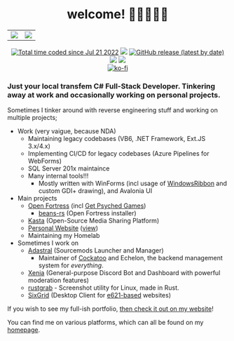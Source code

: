 <h1 align="center">welcome! 💙💜🤍💜💙</h1>
<table align="center">
	<tr>
		<td>
			<img src="https://github-readme-stats.vercel.app/api?username=ktwrd&count_private=true&theme=dark" />
		</td>
		<td>
			<img src="https://github-readme-stats.vercel.app/api/top-langs/?username=ktwrd&layout=compact&theme=dark" />
		</td>
	</tr>
</table>
<p align="center">
	<a href="https://wakatime.com/@f1670b0d-c9bc-408c-b295-d52058d91d4d"><img src="https://wakatime.com/badge/user/f1670b0d-c9bc-408c-b295-d52058d91d4d.svg" alt="Total time coded since Jul 21 2022" /></a>
	<img src="https://img.shields.io/badge/extremely-fruity-%23C348CF" />
	<a href="https://github.com/sixgrid"><img alt="GitHub release (latest by date)" src="https://img.shields.io/github/v/release/sixgrid/sixgrid?label=sixgrid&logo=github"></a>
	<br>
	<a href="https://dariox.club/@kate"><img src="https://img.shields.io/mastodon/follow/109818887139268406?domain=https%3A%2F%2Fdariox.club&style=social" /></a>
	<a href="https://twitter.com/seedvevo"><img src="https://img.shields.io/twitter/follow/seedvevo?style=social" /></a>
	<br>
	<a href="https://ko-fi.com/D1D56LQUT"><img src="https://ko-fi.com/img/githubbutton_sm.svg" alt="ko-fi" /></a>
	<br>
</p>

### Just your local transfem C# Full-Stack Developer. Tinkering away at work and occasionally working on personal projects.

Sometimes I tinker around with reverse engineering stuff and working on multiple projects;
- Work (very vaigue, because NDA)
  - Maintaining legacy codebases (VB6, .NET Framework, Ext.JS 3.x/4.x)
  - Implementing CI/CD for legacy codebases (Azure Pipelines for WebForms)
  - SQL Server 201x maintaince
  - Many internal tools!!!
    - Mostly written with WinForms (incl usage of [WindowsRibbon](https://github.com/harborsiem/WindowsRibbon) and custom GDI+ drawing), and Avalonia UI
- Main projects
  - [Open Fortress](https://openfortress.fun/) (incl [Get Psyched Games](https://getpsyched.games))
    - [beans-rs](https://github.com/ktwrd/beans-rs) (Open Fortress installer)
  - [Kasta](https://github.com/ktwrd/Kasta) (Open-Source Media Sharing Platform)
  - [Personal Website](https://github.com/ktwrd/kate.pet) ([view](https://kate.pet))
  - Maintaining my Homelab
- Sometimes I work on
  - [Adastral](https://github.com/adastralgroup) (Sourcemods Launcher and Manager)
    - Maintainer of [Cockatoo](https://github.com/AdastralGroup/Cockatoo) and Echelon, the backend management system for *everything*.
  - [Xenia](https://xenia.kate.pet) (General-purpose Discord Bot and Dashboard with powerful moderation features)
  - [rustgrab](https://github.com/ktwrd/rustgrab) - Screenshot utility for Linux, made in Rust.
  - [SixGrid](https://sixgrid.kate.pet) (Desktop Client for [e621-based](https://github.com/zwagoth/e621ng) websites)

If you wish to see my full-ish portfolio, [then check it out on my website](https://kate.pet/p/portfolio)!

You can find me on various platforms, which can all be found on my [homepage](https://kate.pet/p/links).
